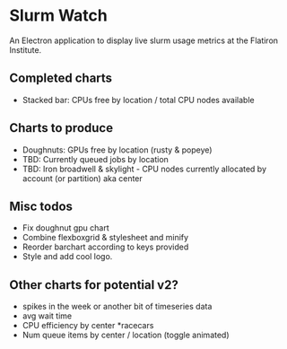 # Slurm Watch

An Electron application to display live slurm usage metrics at the Flatiron Institute.

## Completed charts

- Stacked bar: CPUs free by location / total CPU nodes available

## Charts to produce

- Doughnuts: GPUs free by location (rusty & popeye)
- TBD: Currently queued jobs by location
- TBD: Iron broadwell & skylight - CPU nodes currently allocated by account (or partition) aka center

## Misc todos

- Fix doughnut gpu chart
- Combine flexboxgrid & stylesheet and minify
- Reorder barchart according to keys provided
- Style and add cool logo.

## Other charts for potential v2?

- spikes in the week or another bit of timeseries data
- avg wait time
- CPU efficiency by center \*racecars
- Num queue items by center / location (toggle animated)
